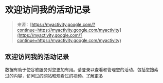 <!--yml

category: 未分类

date: 2024-05-27 14:48:02

-->

# 欢迎访问我的活动记录

> 来源：[https://myactivity.google.com/?continue=https://myactivity.google.com/myactivity](https://myactivity.google.com/?continue=https://myactivity.google.com/myactivity)

## 欢迎访问我的活动记录

数据有助于使谷歌服务对您更加有用。请登录以查看和管理您的活动，包括您搜索过的内容，访问过的网站和观看过的视频。[了解更多](https://support.google.com/accounts?p=my_activity&hl=en_US)
